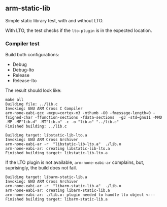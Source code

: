 ## arm-static-lib

Simple static library test, with and without LTO. 

With LTO, the test checks if the `lto-plugin` is in the expected location.

### Compiler test

Build both configurations:

- Debug
- Debug-lto
- Release
- Release-lto

The result should look like:

```
make all 
Building file: ../lib.c
Invoking: GNU ARM Cross C Compiler
arm-none-eabi-gcc -mcpu=cortex-m3 -mthumb -O0 -fmessage-length=0 -fsigned-char -ffunction-sections -fdata-sections  -g3 -std=gnu11 -MMD -MP -MF"lib.d" -MT"lib.o" -c -o "lib.o" "../lib.c"
Finished building: ../lib.c
 
Building target: libstatic-lib-lto.a
Invoking: GNU ARM Cross Archiver
arm-none-eabi-ar -r  "libstatic-lib-lto.a"  ./lib.o   
arm-none-eabi-ar: creating libstatic-lib-lto.a
Finished building target: libstatic-lib-lto.a
```

If the LTO plugin is not available, `arm-none-eabi-ar` complains, but, 
suprisingly, the build does not fail.

```
Building target: libarm-static-lib.a
Invoking: GNU ARM Cross Archiver
arm-none-eabi-ar -r  "libarm-static-lib.a"  ./lib.o   
arm-none-eabi-ar: creating libarm-static-lib.a
arm-none-eabi-ar: ./lib.o: plugin needed to handle lto object <---
Finished building target: libarm-static-lib.a
```

